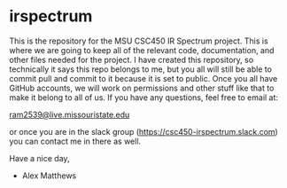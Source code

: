# irspectrum
This is the repository for the MSU CSC450 IR Spectrum project. This is where we are going 
to keep all of the relevant code, documentation, and other files needed for the project.
I have created this repository, so technically it says this repo belongs to me, but you all
will still be able to commit pull and commit to it because it is set to public. Once you 
all have GitHub accounts, we will work on permissions and other stuff like that to make
it belong to all of us. If you have any questions, feel free to email at:

ram2539@live.missouristate.edu

or once you are in the slack group (https://csc450-irspectrum.slack.com) you can contact 
me in there as well.

Have a nice day,
- Alex Matthews
